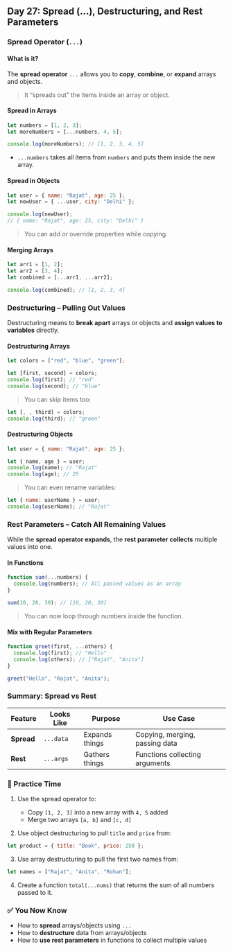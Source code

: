 <article class="day-block">

## Day 27: Spread (...), Destructuring, and Rest Parameters

### Spread Operator (`...`)

#### What is it?

The **spread operator** `...` allows you to **copy**, **combine**, or **expand** arrays and objects.

> It “spreads out” the items inside an array or object.

#### Spread in Arrays

```js
let numbers = [1, 2, 3];
let moreNumbers = [...numbers, 4, 5];

console.log(moreNumbers); // [1, 2, 3, 4, 5]
```

- `...numbers` takes all items from `numbers` and puts them inside the new array.

#### Spread in Objects

```js
let user = { name: "Rajat", age: 25 };
let newUser = { ...user, city: "Delhi" };

console.log(newUser);
// { name: "Rajat", age: 25, city: "Delhi" }
```

> You can add or override properties while copying.

#### Merging Arrays

```js
let arr1 = [1, 2];
let arr2 = [3, 4];
let combined = [...arr1, ...arr2];

console.log(combined); // [1, 2, 3, 4]
```

### Destructuring – Pulling Out Values

Destructuring means to **break apart** arrays or objects and **assign values to variables** directly.

#### Destructuring Arrays

```js
let colors = ["red", "blue", "green"];

let [first, second] = colors;
console.log(first); // "red"
console.log(second); // "blue"
```

> You can skip items too:

```js
let [, , third] = colors;
console.log(third); // "green"
```

#### Destructuring Objects

```js
let user = { name: "Rajat", age: 25 };

let { name, age } = user;
console.log(name); // "Rajat"
console.log(age); // 25
```

> You can even rename variables:

```js
let { name: userName } = user;
console.log(userName); // "Rajat"
```

### Rest Parameters – Catch All Remaining Values

While the **spread operator expands**, the **rest parameter collects** multiple values into one.

#### In Functions

```js
function sum(...numbers) {
  console.log(numbers); // All passed values as an array
}

sum(10, 20, 30); // [10, 20, 30]
```

> You can now loop through numbers inside the function.

#### Mix with Regular Parameters

```js
function greet(first, ...others) {
  console.log(first); // "Hello"
  console.log(others); // ["Rajat", "Anita"]
}

greet("Hello", "Rajat", "Anita");
```

### Summary: Spread vs Rest

| Feature    | Looks Like | Purpose        | Use Case                       |
| ---------- | ---------- | -------------- | ------------------------------ |
| **Spread** | `...data`  | Expands things | Copying, merging, passing data |
| **Rest**   | `...args`  | Gathers things | Functions collecting arguments |

<div class="practice">

### 🧠 Practice Time

1. Use the spread operator to:

   - Copy `[1, 2, 3]` into a new array with `4, 5` added
   - Merge two arrays `[a, b]` and `[c, d]`

2. Use object destructuring to pull `title` and `price` from:

```js
let product = { title: "Book", price: 250 };
```

3. Use array destructuring to pull the first two names from:

```js
let names = ["Rajat", "Anita", "Rohan"];
```

4. Create a function `total(...nums)` that returns the sum of all numbers passed to it.

</div>

### ✅ You Now Know

- How to **spread** arrays/objects using `...`
- How to **destructure** data from arrays/objects
- How to **use rest parameters** in functions to collect multiple values

</article>
